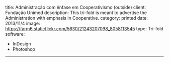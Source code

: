 title: Administração com ênfase em Cooperativismo (outside)
client: Fundação Unimed
description: This tri-fold is meant to advertise the Administration with emphasis in Cooperative.
category: printed
date: 2013/11/4
image: https://farm6.staticflickr.com/5630/21243207098_8058113545
type: Tri-fold
software:
- InDesign
- Photoshop
---
